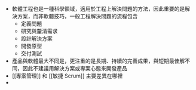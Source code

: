 - 軟體工程也是一種科學領域，適用於工程上解決問題的方法，因此重要的是解決方案，而非軟體技巧，一般工程解決問題的流程包含
    - 定義問題
    - 研究與釐清需求
    - 設計解決方案
    - 開發原型
    - 交付測試
- 產品與軟體最大不同是，更注重的是長期、持續的完善成果，與短期最佳解不同，因此不建議用解決方案或專案心態來開發產品
- [[專案管理]] 和 [[敏捷 Scrum]] 主要差異在哪裡
- 
